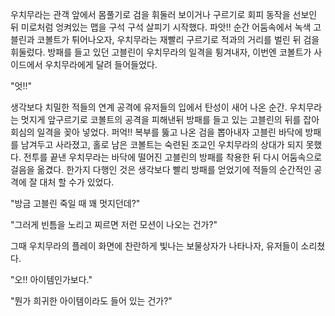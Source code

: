 우치무라는 관객 앞에서 몸풀기로 검을 휘둘러 보이거나 구르기로 회피 동작을 선보인 뒤 미로처럼 엉켜있는 맵을 구석 구석 살피기 시작했다. 
파앗!! 
순간 어둠속에서 녹색 고블린과 코볼트가 튀어나오자, 우치무라는 재빨리 구르기로 적과의 거리를 벌린 뒤 검을 휘둘렀다. 
방패를 들고 있던 고블린이 우치무라의 일격을 튕겨내자, 이번엔 코볼트가 사이드에서 우치무라에게 달려 들어들었다. 

"엇!!" 

생각보다 치밀한 적들의 연계 공격에 유저들의 입에서 탄성이 새어 나온 순간. 
우치무라는 멋지게 앞구르기로 코볼트의 공격을 피해낸뒤 방패를 들고 있는 고블린의 뒤를 잡아 회심의 일격을 꽂아 넣었다. 
퍼억!! 
복부를 뚫고 나온 검을 뽑아내자 고블린 바닥에 방패를 남겨두고 사라졌고, 홀로 남은 코볼트는 숙련된 조교인 우치무라의 상대가 되지 못했다. 
전투를 끝낸 우치무라는 바닥에 떨어진 고블린의 방패를 착용한 뒤 다시 어둠속으로 걸음을 옮겼다. 
한가지 다행인 것은 생각보다 빨리 방패를 얻었기에 적들의 순간적인 공격에 잘 대처 할 수가 있었다. 

"방금 고블린 죽일 때 꽤 멋지던데?" 

"그러게 빈틈을 노리고 찌르면 저런 모션이 나오는 건가?" 

그때 우치무라의 플레이 화면에 찬란하게 빛나는 보물상자가 나타나자, 유저들이 소리쳤다. 

"오!! 아이템인가보다." 

"뭔가 희귀한 아이템이라도 들어 있는 건가?" 